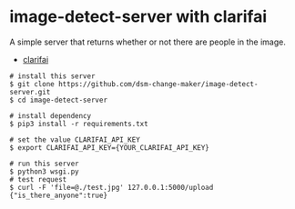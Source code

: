 # image-detect-server with clarifai

A simple server that returns whether or not there are people in the image.

- [clarifai](https://www.clarifai.com/)

```
# install this server
$ git clone https://github.com/dsm-change-maker/image-detect-server.git
$ cd image-detect-server

# install dependency
$ pip3 install -r requirements.txt

# set the value CLARIFAI_API_KEY
$ export CLARIFAI_API_KEY={YOUR_CLARIFAI_API_KEY}

# run this server
$ python3 wsgi.py
# test request
$ curl -F 'file=@./test.jpg' 127.0.0.1:5000/upload
{"is_there_anyone":true}
```
